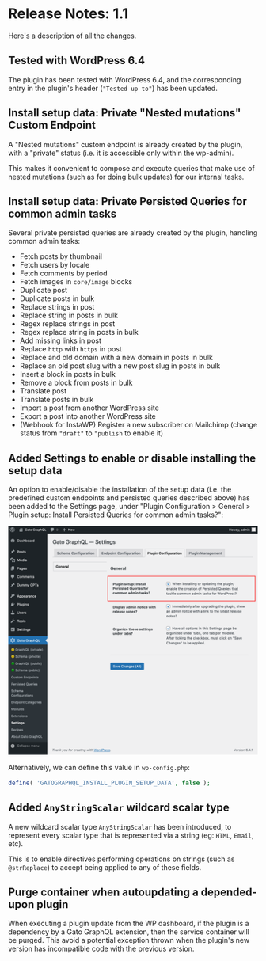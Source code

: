 # Release Notes: 1.1

Here's a description of all the changes.

## Tested with WordPress 6.4

The plugin has been tested with WordPress 6.4, and the corresponding entry in the plugin's header (`"Tested up to"`) has been updated.

## Install setup data: Private "Nested mutations" Custom Endpoint

A "Nested mutations" custom endpoint is already created by the plugin, with a "private" status (i.e. it is accessible only within the wp-admin).

This makes it convenient to compose and execute queries that make use of nested mutations (such as for doing bulk updates) for our internal tasks.

## Install setup data: Private Persisted Queries for common admin tasks

Several private persisted queries are already created by the plugin, handling common admin tasks:

- Fetch posts by thumbnail
- Fetch users by locale
- Fetch comments by period
- Fetch images in `core/image` blocks
- Duplicate post
- Duplicate posts in bulk
- Replace strings in post
- Replace string in posts in bulk
- Regex replace strings in post
- Regex replace string in posts in bulk
- Add missing links in post
- Replace `http` with `https` in post
- Replace and old domain with a new domain in posts in bulk
- Replace an old post slug with a new post slug in posts in bulk
- Insert a block in posts in bulk
- Remove a block from posts in bulk
- Translate post
- Translate posts in bulk
- Import a post from another WordPress site
- Export a post into another WordPress site
- (Webhook for InstaWP) Register a new subscriber on Mailchimp (change status from `"draft"` to `"publish` to enable it)

## Added Settings to enable or disable installing the setup data

An option to enable/disable the installation of the setup data (i.e. the predefined custom endpoints and persisted queries described above) has been added to the Settings page, under "Plugin Configuration > General > Plugin setup: Install Persisted Queries for common admin tasks?":

<div class="img-width-1024" markdown=1>

![Manage installing setup data in the Settings](../../images/settings-plugin-setup-data.png)

</div>

Alternatively, we can define this value in `wp-config.php`:

```php
define( 'GATOGRAPHQL_INSTALL_PLUGIN_SETUP_DATA', false );
```

## Added `AnyStringScalar` wildcard scalar type

A new wildcard scalar type `AnyStringScalar` has been introduced, to represent every scalar type that is represented via a string (eg: `HTML`, `Email`, etc).

This is to enable directives performing operations on strings (such as `@strReplace`) to accept being applied to any of these fields.

## Purge container when autoupdating a depended-upon plugin

When executing a plugin update from the WP dashboard, if the plugin is a dependency by a Gato GraphQL extension, then the service container will be purged. This avoid a potential exception thrown when the plugin's new version has incompatible code with the previous version.
